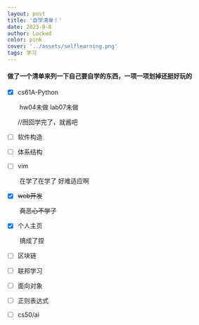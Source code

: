 ```yaml
---
layout: post
title: '自学清单！'
date: 2023-9-8
author: Locked
color: pink
cover: '../assets/selflearning.png'
tags: 学习
---
```


#### 做了一个清单来列一下自己要自学的东西，一项一项划掉还挺好玩的

- [x] cs61A-Python 

  ​	hw04未做 lab07未做

  //囫囵学完了，就酱吧

- [ ] 软件构造

- [ ] 体系结构

- [ ] vim

  ​	在学了在学了 好难适应啊

- [x] ~~web开发~~

  ​	~~真恶心不学了~~

- [x] 个人主页

  ​	搞成了捏

- [ ] 区块链

- [ ] 联邦学习

- [ ] 面向对象

- [ ] 正则表达式

- [ ] cs50/ai